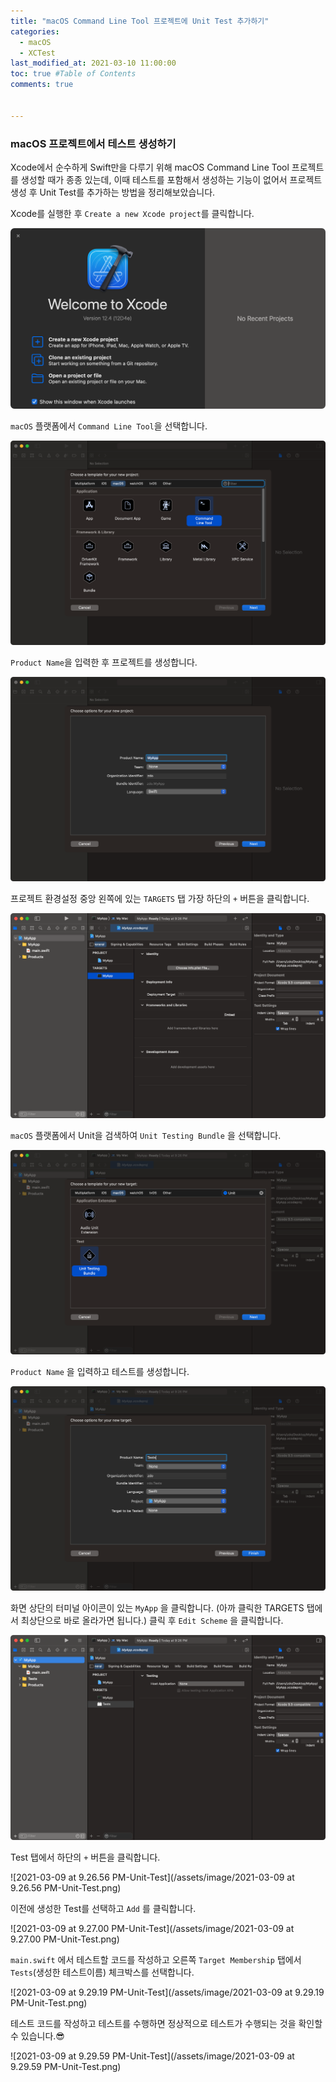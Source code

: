 ```yaml
---
title: "macOS Command Line Tool 프로젝트에 Unit Test 추가하기"
categories: 
  - macOS
  - XCTest
last_modified_at: 2021-03-10 11:00:00
toc: true #Table of Contents
comments: true


---
```


### macOS 프로젝트에서 테스트 생성하기

Xcode에서 순수하게 Swift만을 다루기 위해 macOS Command Line Tool 프로젝트를 생성할 때가 종종 있는데, 이때 테스트를 포함해서 생성하는 기능이 없어서 프로젝트 생성 후 Unit Test를 추가하는 방법을 정리해보았습니다.

Xcode를 실행한 후 `Create a new Xcode project`를 클릭합니다.

![2021-03-09-21-24-52-Unit-Test](/assets/image/2021-03-09-21-24-52-Unit-Test.png)

`macOS` 플랫폼에서 `Command Line Tool`을 선택합니다.

![2021-03-09-21-25-42-Unit-Test](/assets/image/2021-03-09-21-25-42-Unit-Test.png)

`Product Name`을 입력한 후 프로젝트를 생성합니다.

![2021-03-09-21-25-49-Unit-Test](/assets/image/2021-03-09-21-25-49-Unit-Test.png)

프로젝트 환경설정 중앙 왼쪽에 있는 `TARGETS` 탭  가장 하단의 `+` 버튼을 클릭합니다.

![2021-03-09-21-26-09-Unit-Test](/assets/image/2021-03-09-21-26-09-Unit-Test.png)

`macOS` 플랫폼에서 Unit을 검색하여 `Unit Testing Bundle` 을 선택합니다.

![2021-03-09-21-26-23-Unit-Test](/assets/image/2021-03-09-21-26-23-Unit-Test.png)

`Product Name` 을 입력하고 테스트를 생성합니다.

![2021-03-09-21-26-28-Unit-Test](/assets/image/2021-03-09-21-26-28-Unit-Test.png)

화면 상단의 터미널 아이콘이 있는 `MyApp` 을 클릭합니다. (아까 클릭한 TARGETS 탭에서 최상단으로 바로 올라가면 됩니다.) 클릭 후 `Edit Scheme` 을 클릭합니다.

![2021-03-09-21-26-50-Unit-Test](/assets/image/2021-03-09-21-26-50-Unit-Test.png)

Test 탭에서 하단의 `+` 버튼을 클릭합니다.

![2021-03-09 at 9.26.56 PM-Unit-Test](/assets/image/2021-03-09 at 9.26.56 PM-Unit-Test.png)

이전에 생성한 Test를 선택하고 `Add` 를 클릭합니다.

![2021-03-09 at 9.27.00 PM-Unit-Test](/assets/image/2021-03-09 at 9.27.00 PM-Unit-Test.png)

`main.swift` 에서 테스트할 코드를 작성하고 오른쪽 `Target Membership` 탭에서 `Tests`(생성한 테스트이름) 체크박스를 선택합니다.

![2021-03-09 at 9.29.19 PM-Unit-Test](/assets/image/2021-03-09 at 9.29.19 PM-Unit-Test.png)

테스트 코드를 작성하고 테스트를 수행하면 정상적으로 테스트가 수행되는 것을 확인할 수 있습니다.😎

![2021-03-09 at 9.29.59 PM-Unit-Test](/assets/image/2021-03-09 at 9.29.59 PM-Unit-Test.png)